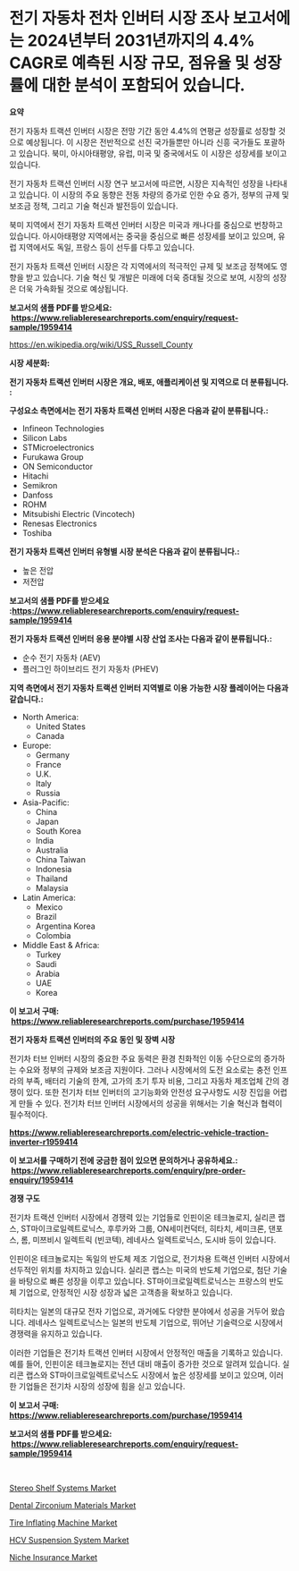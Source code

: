 <p><h1>전기 자동차 전차 인버터 시장 조사 보고서에는 2024년부터 2031년까지의 4.4% CAGR로 예측된 시장 규모, 점유율 및 성장률에 대한 분석이 포함되어 있습니다.</h1></p><p><strong>요약</strong></p>
<p><p>전기 자동차 트랙션 인버터 시장은 전망 기간 동안 4.4%의 연평균 성장률로 성장할 것으로 예상됩니다. 이 시장은 전반적으로 선진 국가들뿐만 아니라 신흥 국가들도 포괄하고 있습니다. 북미, 아시아태평양, 유럽, 미국 및 중국에서도 이 시장은 성장세를 보이고 있습니다.</p><p>전기 자동차 트랙션 인버터 시장 연구 보고서에 따르면, 시장은 지속적인 성장을 나타내고 있습니다. 이 시장의 주요 동향은 전동 차량의 증가로 인한 수요 증가, 정부의 규제 및 보조금 정책, 그리고 기술 혁신과 발전등이 있습니다.</p><p>북미 지역에서 전기 자동차 트랙션 인버터 시장은 미국과 캐나다를 중심으로 번창하고 있습니다. 아시아태평양 지역에서는 중국을 중심으로 빠른 성장세를 보이고 있으며, 유럽 지역에서도 독일, 프랑스 등이 선두를 다투고 있습니다.</p><p>전기 자동차 트랙션 인버터 시장은 각 지역에서의 적극적인 규제 및 보조금 정책에도 영향을 받고 있습니다. 기술 혁신 및 개발은 미래에 더욱 증대될 것으로 보여, 시장의 성장은 더욱 가속화될 것으로 예상됩니다.</p></p>
<p><strong>보고서의 샘플 PDF를 받으세요: &nbsp;<a href="https://www.reliableresearchreports.com/enquiry/request-sample/1959414">https://www.reliableresearchreports.com/enquiry/request-sample/1959414</a></strong></p>
<p><a href="https://en.wikipedia.org/wiki/USS_Russell_County">https://en.wikipedia.org/wiki/USS_Russell_County</a></p>
<p><strong>시장 세분화:</strong></p>
<p><strong> 전기 자동차 트랙션 인버터 시장은 개요, 배포, 애플리케이션 및 지역으로 더 분류됩니다. :</strong></p>
<p><strong>구성요소 측면에서는 전기 자동차 트랙션 인버터 시장은 다음과 같이 분류됩니다.:</strong></p>
<p><ul><li>Infineon Technologies</li><li>Silicon Labs</li><li>STMicroelectronics</li><li>Furukawa Group</li><li>ON Semiconductor</li><li>Hitachi</li><li>Semikron</li><li>Danfoss</li><li>ROHM</li><li>Mitsubishi Electric (Vincotech)</li><li>Renesas Electronics</li><li>Toshiba</li></ul></p>
<p><strong> 전기 자동차 트랙션 인버터 유형별 시장 분석은 다음과 같이 분류됩니다.:</strong></p>
<p><ul><li>높은 전압</li><li>저전압</li></ul></p>
<p><strong>보고서의 샘플 PDF를 받으세요 :<a href="https://www.reliableresearchreports.com/enquiry/request-sample/1959414">https://www.reliableresearchreports.com/enquiry/request-sample/1959414</a></strong></p>
<p><strong> 전기 자동차 트랙션 인버터 응용 분야별 시장 산업 조사는 다음과 같이 분류됩니다.:</strong></p>
<p><ul><li>순수 전기 자동차 (AEV)</li><li>플러그인 하이브리드 전기 자동차 (PHEV)</li></ul></p>
<p><strong>지역 측면에서 전기 자동차 트랙션 인버터 지역별로 이용 가능한 시장 플레이어는 다음과 같습니다.:</strong></p>
<p><ul>
    <li>
        North America:
        <ul>
            <li>United States</li>
            <li>Canada</li>
        </ul>
    </li>
    <li>
        Europe:
        <ul>
            <li>Germany</li>
            <li>France</li>
            <li>U.K.</li>
            <li>Italy</li>
            <li>Russia</li>
        </ul>
    </li>
    <li>
        Asia-Pacific:
        <ul>
            <li>China</li>
            <li>Japan</li>
            <li>South Korea</li>
            <li>India</li>
            <li>Australia</li>
            <li>China Taiwan</li>
            <li>Indonesia</li>
            <li>Thailand</li>
            <li>Malaysia</li>
        </ul>
    </li>
    <li>
        Latin America:
        <ul>
            <li>Mexico</li>
            <li>Brazil</li>
            <li>Argentina Korea</li>
            <li>Colombia</li>
        </ul>
    </li>
    <li>
        Middle East & Africa:
        <ul>
            <li>Turkey</li>
            <li>Saudi</li>
            <li>Arabia</li>
            <li>UAE</li>
            <li>Korea</li>
        </ul>
    </li>
    </ul></p>
<p><strong>이 보고서 구매: &nbsp;<a href="https://www.reliableresearchreports.com/purchase/1959414">https://www.reliableresearchreports.com/purchase/1959414</a></strong></p>
<p><strong>전기 자동차 트랙션 인버터의 주요 동인 및 장벽 시장</strong></p>
<p><p>전기차 터브 인버터 시장의 중요한 주요 동력은 환경 친화적인 이동 수단으로의 증가하는 수요와 정부의 규제와 보조금 지원이다. 그러나 시장에서의 도전 요소로는 충전 인프라의 부족, 배터리 기술의 한계, 고가의 초기 투자 비용, 그리고 자동차 제조업체 간의 경쟁이 있다. 또한 전기차 터브 인버터의 고기능화와 안전성 요구사항도 시장 진입을 어렵게 만들 수 있다. 전기차 터브 인버터 시장에서의 성공을 위해서는 기술 혁신과 협력이 필수적이다.</p></p>
<p><strong><a href="https://www.reliableresearchreports.com/electric-vehicle-traction-inverter-r1959414">https://www.reliableresearchreports.com/electric-vehicle-traction-inverter-r1959414</a></strong></p>
<p><strong>이 보고서를 구매하기 전에 궁금한 점이 있으면 문의하거나 공유하세요.: &nbsp;<a href="https://www.reliableresearchreports.com/enquiry/pre-order-enquiry/1959414">https://www.reliableresearchreports.com/enquiry/pre-order-enquiry/1959414</a></strong></p>
<p><strong>경쟁 구도</strong></p>
<p><p>전기차 트랙션 인버터 시장에서 경쟁력 있는 기업들로 인핀이온 테크놀로지, 실리콘 랩스, ST마이크로일렉트로닉스, 후루카와 그룹, ON세미컨덕터, 히타치, 세미크론, 댄포스, 롬, 미쯔비시 일렉트릭 (빈코텍), 레네사스 일렉트로닉스, 도시바 등이 있습니다. </p><p>인핀이온 테크놀로지는 독일의 반도체 제조 기업으로, 전기차용 트랙션 인버터 시장에서 선두적인 위치를 차지하고 있습니다. 실리콘 랩스는 미국의 반도체 기업으로, 첨단 기술을 바탕으로 빠른 성장을 이루고 있습니다. ST마이크로일렉트로닉스는 프랑스의 반도체 기업으로, 안정적인 시장 성장과 넓은 고객층을 확보하고 있습니다.</p><p>히타치는 일본의 대규모 전자 기업으로, 과거에도 다양한 분야에서 성공을 거두어 왔습니다. 레네사스 일렉트로닉스는 일본의 반도체 기업으로, 뛰어난 기술력으로 시장에서 경쟁력을 유지하고 있습니다.</p><p>이러한 기업들은 전기차 트랙션 인버터 시장에서 안정적인 매출을 기록하고 있습니다. 예를 들어, 인핀이온 테크놀로지는 전년 대비 매출이 증가한 것으로 알려져 있습니다. 실리콘 랩스와 ST마이크로일렉트로닉스도 시장에서 높은 성장세를 보이고 있으며, 이러한 기업들은 전기차 시장의 성장에 힘을 싣고 있습니다.</p></p>
<p><strong>이 보고서 구매: &nbsp; <a href="https://www.reliableresearchreports.com/purchase/1959414">https://www.reliableresearchreports.com/purchase/1959414</a></strong></p>
<p><strong>보고서의 샘플 PDF를 받으세요: &nbsp;<a href="https://www.reliableresearchreports.com/enquiry/request-sample/1959414">https://www.reliableresearchreports.com/enquiry/request-sample/1959414</a></strong><strong></strong></p>
<p>&nbsp;</p>
<p><p><a href="https://issuu.com/reportprime-2/docs/stereo-shelf-systems-market-size-2030.pptx">Stereo Shelf Systems Market</a></p><p><a href="https://github.com/qndifksd5/Market-Research-Report-List-1/blob/main/dental-zirconium-materials-market.md">Dental Zirconium Materials Market</a></p><p><a href="https://medium.com/@marcoshoppe2023/tire-inflating-machine-market-share-size-trends-industry-analysis-report-by-application-1317287d8c2d">Tire Inflating Machine Market</a></p><p><a href="https://medium.com/@samantha.welch56767/emerging-trends-in-hcv-suspension-system-market-global-outlook-and-future-prospects-from-2024-7cf4d472ff7b">HCV Suspension System Market</a></p><p><a href="https://issuu.com/reportprime-2/docs/niche-insurance-market-size-2030.pptx">Niche Insurance Market</a></p></p>